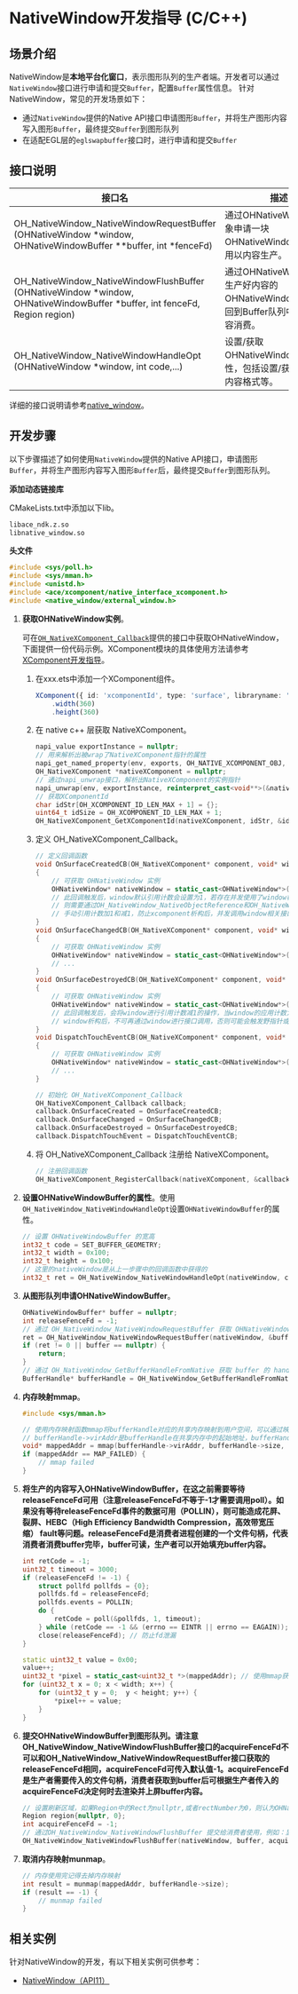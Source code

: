 # NativeWindow开发指导 (C/C++)

## 场景介绍

NativeWindow是**本地平台化窗口**，表示图形队列的生产者端。开发者可以通过`NativeWindow`接口进行申请和提交`Buffer`，配置`Buffer`属性信息。
针对NativeWindow，常见的开发场景如下：

* 通过`NativeWindow`提供的Native API接口申请图形`Buffer`，并将生产图形内容写入图形`Buffer`，最终提交`Buffer`到图形队列
* 在适配EGL层的`eglswapbuffer`接口时，进行申请和提交`Buffer`

## 接口说明

| 接口名 | 描述 | 
| -------- | -------- |
| OH_NativeWindow_NativeWindowRequestBuffer (OHNativeWindow \*window, OHNativeWindowBuffer \*\*buffer, int \*fenceFd) | 通过OHNativeWindow对象申请一块OHNativeWindowBuffer，用以内容生产。 | 
| OH_NativeWindow_NativeWindowFlushBuffer (OHNativeWindow \*window, OHNativeWindowBuffer \*buffer, int fenceFd, Region region) | 通过OHNativeWindow将生产好内容的OHNativeWindowBuffer放回到Buffer队列中，用以内容消费。 | 
| OH_NativeWindow_NativeWindowHandleOpt (OHNativeWindow \*window, int code,...) | 设置/获取OHNativeWindow的属性，包括设置/获取宽高、内容格式等。 | 

详细的接口说明请参考[native_window](../reference/apis-arkgraphics2d/_native_window.md)。

## 开发步骤

以下步骤描述了如何使用`NativeWindow`提供的Native API接口，申请图形`Buffer`，并将生产图形内容写入图形`Buffer`后，最终提交`Buffer`到图形队列。

**添加动态链接库**

CMakeLists.txt中添加以下lib。
```txt
libace_ndk.z.so
libnative_window.so
```

**头文件**
```c++
#include <sys/poll.h>
#include <sys/mman.h>
#include <unistd.h>
#include <ace/xcomponent/native_interface_xcomponent.h>
#include <native_window/external_window.h>
```

1. **获取OHNativeWindow实例**。

    可在[`OH_NativeXComponent_Callback`](../reference/apis-arkui/_o_h___native_x_component___callback.md)提供的接口中获取OHNativeWindow，下面提供一份代码示例。XComponent模块的具体使用方法请参考[XComponent开发指导](../ui/napi-xcomponent-guidelines.md)。
    1. 在xxx.ets中添加一个XComponent组件。
        ```ts
        XComponent({ id: 'xcomponentId', type: 'surface', libraryname: 'entry'})
            .width(360)
            .height(360)
        ```
    2. 在 native c++ 层获取 NativeXComponent。
        ```c++
        napi_value exportInstance = nullptr;
        // 用来解析出被wrap了NativeXComponent指针的属性
        napi_get_named_property(env, exports, OH_NATIVE_XCOMPONENT_OBJ, &exportInstance);
        OH_NativeXComponent *nativeXComponent = nullptr;
        // 通过napi_unwrap接口，解析出NativeXComponent的实例指针
        napi_unwrap(env, exportInstance, reinterpret_cast<void**>(&nativeXComponent));
        // 获取XComponentId
        char idStr[OH_XCOMPONENT_ID_LEN_MAX + 1] = {};
        uint64_t idSize = OH_XCOMPONENT_ID_LEN_MAX + 1;
        OH_NativeXComponent_GetXComponentId(nativeXComponent, idStr, &idSize);
        ```
    3. 定义 OH_NativeXComponent_Callback。
        ```c++
        // 定义回调函数
        void OnSurfaceCreatedCB(OH_NativeXComponent* component, void* window)
        {
            // 可获取 OHNativeWindow 实例
            OHNativeWindow* nativeWindow = static_cast<OHNativeWindow*>(window);
            // 此回调触发后，window默认引用计数会设置为1，若存在并发使用了window相关的接口和xcompnent析构的情况，
            // 则需要通过OH_NativeWindow_NativeObjectReference和OH_NativeWindow_NativeObjectUnreference对window进行
            // 手动引用计数加1和减1，防止xcomponent析构后，并发调用window相关接口触发野指针或空指针的崩溃。
        }
        void OnSurfaceChangedCB(OH_NativeXComponent* component, void* window)
        {
            // 可获取 OHNativeWindow 实例
            OHNativeWindow* nativeWindow = static_cast<OHNativeWindow*>(window);
            // ...
        }
        void OnSurfaceDestroyedCB(OH_NativeXComponent* component, void* window)
        {
            // 可获取 OHNativeWindow 实例
            OHNativeWindow* nativeWindow = static_cast<OHNativeWindow*>(window);
            // 此回调触发后，会将window进行引用计数减1的操作，当window的应用计数为0后，会触发window的析构，
            // window析构后，不可再通过window进行接口调用，否则可能会触发野指针或空指针的崩溃。
        }
        void DispatchTouchEventCB(OH_NativeXComponent* component, void* window)
        {
            // 可获取 OHNativeWindow 实例
            OHNativeWindow* nativeWindow = static_cast<OHNativeWindow*>(window);
            // ...
        }
        ```
        ```c++
        // 初始化 OH_NativeXComponent_Callback
        OH_NativeXComponent_Callback callback;
        callback.OnSurfaceCreated = OnSurfaceCreatedCB;
        callback.OnSurfaceChanged = OnSurfaceChangedCB;
        callback.OnSurfaceDestroyed = OnSurfaceDestroyedCB;
        callback.DispatchTouchEvent = DispatchTouchEventCB;
        ```
   4. 将 OH_NativeXComponent_Callback 注册给 NativeXComponent。
        ```c++
        // 注册回调函数
        OH_NativeXComponent_RegisterCallback(nativeXComponent, &callback);
        ```

2. **设置OHNativeWindowBuffer的属性**。使用`OH_NativeWindow_NativeWindowHandleOpt`设置`OHNativeWindowBuffer`的属性。
    ```c++
    // 设置 OHNativeWindowBuffer 的宽高
    int32_t code = SET_BUFFER_GEOMETRY;
    int32_t width = 0x100;
    int32_t height = 0x100;
    // 这里的nativeWindow是从上一步骤中的回调函数中获得的
    int32_t ret = OH_NativeWindow_NativeWindowHandleOpt(nativeWindow, code, width, height);
    ```

3. **从图形队列申请OHNativeWindowBuffer**。
    ```c++
    OHNativeWindowBuffer* buffer = nullptr;
    int releaseFenceFd = -1;
    // 通过 OH_NativeWindow_NativeWindowRequestBuffer 获取 OHNativeWindowBuffer 实例
    ret = OH_NativeWindow_NativeWindowRequestBuffer(nativeWindow, &buffer, &releaseFenceFd);
    if (ret != 0 || buffer == nullptr) {
        return;
    }
    // 通过 OH_NativeWindow_GetBufferHandleFromNative 获取 buffer 的 handle
    BufferHandle* bufferHandle = OH_NativeWindow_GetBufferHandleFromNative(buffer);
    ```

4. **内存映射mmap**。
    ```c++
    #include <sys/mman.h>

    // 使用内存映射函数mmap将bufferHandle对应的共享内存映射到用户空间，可以通过映射出来的虚拟地址向bufferHandle中写入图像数据
    // bufferHandle->virAddr是bufferHandle在共享内存中的起始地址，bufferHandle->size是bufferHandle在共享内存中的内存占用大小
    void* mappedAddr = mmap(bufferHandle->virAddr, bufferHandle->size, PROT_READ | PROT_WRITE, MAP_SHARED, bufferHandle->fd, 0);
    if (mappedAddr == MAP_FAILED) {
        // mmap failed
    }
    ```

5. **将生产的内容写入OHNativeWindowBuffer，在这之前需要等待releaseFenceFd可用（注意releaseFenceFd不等于-1才需要调用poll）。如果没有等待releaseFenceFd事件的数据可用（POLLIN），则可能造成花屏、裂屏、HEBC（High Efficiency Bandwidth Compression，高效带宽压缩） fault等问题。releaseFenceFd是消费者进程创建的一个文件句柄，代表消费者消费buffer完毕，buffer可读，生产者可以开始填充buffer内容。**
    ```c++
    int retCode = -1;
    uint32_t timeout = 3000;
    if (releaseFenceFd != -1) {
        struct pollfd pollfds = {0};
        pollfds.fd = releaseFenceFd;
        pollfds.events = POLLIN;
        do {
            retCode = poll(&pollfds, 1, timeout);
        } while (retCode == -1 && (errno == EINTR || errno == EAGAIN));
        close(releaseFenceFd); // 防止fd泄漏
    }

    static uint32_t value = 0x00;
    value++;
    uint32_t *pixel = static_cast<uint32_t *>(mappedAddr); // 使用mmap获取到的地址来访问内存
    for (uint32_t x = 0; x < width; x++) {
        for (uint32_t y = 0;  y < height; y++) {
            *pixel++ = value;
        }
    }
    ```

6. **提交OHNativeWindowBuffer到图形队列。请注意OH_NativeWindow_NativeWindowFlushBuffer接口的acquireFenceFd不可以和OH_NativeWindow_NativeWindowRequestBuffer接口获取的releaseFenceFd相同，acquireFenceFd可传入默认值-1。acquireFenceFd是生产者需要传入的文件句柄，消费者获取到buffer后可根据生产者传入的acquireFenceFd决定何时去渲染并上屏buffer内容。**
    ```c++
    // 设置刷新区域，如果Region中的Rect为nullptr,或者rectNumber为0，则认为OHNativeWindowBuffer全部有内容更改。
    Region region{nullptr, 0};
    int acquireFenceFd = -1;
    // 通过OH_NativeWindow_NativeWindowFlushBuffer 提交给消费者使用，例如：显示在屏幕上。
    OH_NativeWindow_NativeWindowFlushBuffer(nativeWindow, buffer, acquireFenceFd, region);
    ```
7. **取消内存映射munmap**。
    ```c++
    // 内存使用完记得去掉内存映射
    int result = munmap(mappedAddr, bufferHandle->size);
    if (result == -1) {
        // munmap failed
    }
    ```

## 相关实例

针对NativeWindow的开发，有以下相关实例可供参考：

- [NativeWindow（API11）](https://gitee.com/openharmony/applications_app_samples/tree/master/code/BasicFeature/Native/NdkNativeWindow)